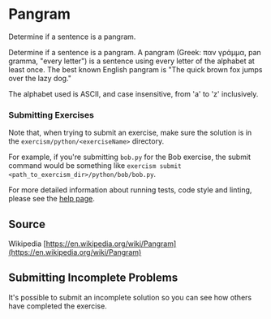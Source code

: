 # Pangram

Determine if a sentence is a pangram.

Determine if a sentence is a pangram. A pangram (Greek: παν γράμμα, pan gramma,
"every letter") is a sentence using every letter of the alphabet at least once.
The best known English pangram is "The quick brown fox jumps over the lazy dog."

The alphabet used is ASCII, and case insensitive, from 'a' to 'z'
inclusively.

### Submitting Exercises

Note that, when trying to submit an exercise, make sure the solution is in the `exercism/python/<exerciseName>` directory.

For example, if you're submitting `bob.py` for the Bob exercise, the submit command would be something like `exercism submit <path_to_exercism_dir>/python/bob/bob.py`.


For more detailed information about running tests, code style and linting,
please see the [help page](http://exercism.io/languages/python).

## Source

Wikipedia [https://en.wikipedia.org/wiki/Pangram](https://en.wikipedia.org/wiki/Pangram)

## Submitting Incomplete Problems
It's possible to submit an incomplete solution so you can see how others have completed the exercise.

